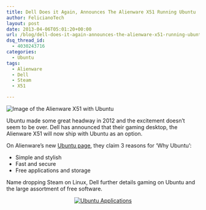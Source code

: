 ```yaml
---
title: Dell Does it Again, Announces The Alienware X51 Running Ubuntu
author: FelicianoTech
layout: post
date: 2013-04-06T05:01:20+00:00
url: /blog/dell-does-it-again-announces-the-alienware-x51-running-ubuntu/
dsq_thread_id:
  - 4030243716
categories:
  - Ubuntu
tags:
  - Alienware
  - Dell
  - Steam
  - X51

---
```

<img class="aligncenter size-full wp-image-134" alt="Image of the Alienware X51 with Ubuntu" src="https://i0.wp.com/felicianotech.com/wp-content/uploads/2013/04/ubuntu-alienware-x51.jpg?resize=640%2C285&#038;ssl=1" srcset="https://i2.wp.com/feliciano.tech/wp-content/uploads/2013/04/ubuntu-alienware-x51.jpg?w=948&ssl=1 948w, https://i2.wp.com/feliciano.tech/wp-content/uploads/2013/04/ubuntu-alienware-x51.jpg?resize=300%2C134&ssl=1 300w" sizes="(max-width: 640px) 100vw, 640px" data-recalc-dims="1" />

Ubuntu made some great headway in 2012 and the excitement doesn&#8217;t seem to be over. Dell has announced that their gaming desktop, the Alienware X51 will now ship with Ubuntu as an option.<!--more-->

On Alienware&#8217;s new <a title="Alienware -> Ubuntu" href="http://www.alienware.com/ubuntu/" target="_blank">Ubuntu page</a>, they claim 3 reasons for &#8216;Why Ubuntu&#8217;:

  * Simple and stylish
  * Fast and secure
  * Free applications and storage

Name dropping Steam on Linux, Dell further details gaming on Ubuntu and the large assortment of free software.

<p style="text-align: center;">
  <a href="https://i1.wp.com/felicianotech.com/wp-content/uploads/2013/04/alienware-ubuntu-software.jpg?ssl=1"><img class="size-medium wp-image-136 aligncenter" alt="Ubuntu Applications" src="https://i0.wp.com/felicianotech.com/wp-content/uploads/2013/04/alienware-ubuntu-software-500x357.jpg?resize=500%2C357&#038;ssl=1" data-recalc-dims="1" /></a>
</p>
